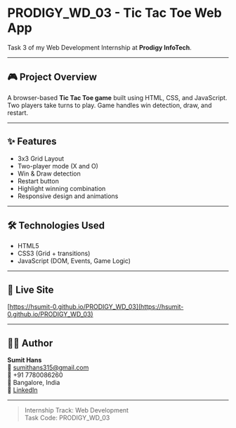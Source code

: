 # PRODIGY_WD_03 - Tic Tac Toe Web App

Task 3 of my Web Development Internship at **Prodigy InfoTech**.

---

## 🎮 Project Overview

A browser-based **Tic Tac Toe game** built using HTML, CSS, and JavaScript.  
Two players take turns to play. Game handles win detection, draw, and restart.

---

## ✨ Features

- 3x3 Grid Layout
- Two-player mode (X and O)
- Win & Draw detection
- Restart button
- Highlight winning combination
- Responsive design and animations

---

## 🛠 Technologies Used

- HTML5
- CSS3 (Grid + transitions)
- JavaScript (DOM, Events, Game Logic)

---

## 🔗 Live Site

[https://hsumit-0.github.io/PRODIGY_WD_03](https://hsumit-0.github.io/PRODIGY_WD_03)

---

## 👨‍💻 Author

**Sumit Hans**  
📧 sumithans315@gmail.com  
📱 +91 7780086260  
📍 Bangalore, India  
🔗 [LinkedIn](https://linkedin.com/in/sumit-hans-899sh)

---

> Internship Track: Web Development  
> Task Code: PRODIGY_WD_03
